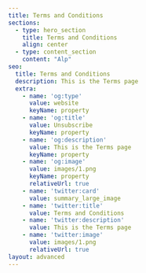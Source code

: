 ```yaml
---
title: Terms and Conditions
sections:
  - type: hero_section
    title: Terms and Conditions
    align: center
  - type: content_section
    content: "Alp"
seo:
  title: Terms and Conditions
  description: This is the Terms page
  extra:
    - name: 'og:type'
      value: website
      keyName: property
    - name: 'og:title'
      value: Unsubscribe
      keyName: property
    - name: 'og:description'
      value: This is the Terms page
      keyName: property
    - name: 'og:image'
      value: images/1.png
      keyName: property
      relativeUrl: true
    - name: 'twitter:card'
      value: summary_large_image
    - name: 'twitter:title'
      value: Terms and Conditions
    - name: 'twitter:description'
      value: This is the Terms page
    - name: 'twitter:image'
      value: images/1.png
      relativeUrl: true
layout: advanced
---
```

